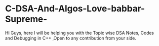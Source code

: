 # C-DSA-And-Algos-Love-babbar-Supreme-
Hi Guys, here I will be helping you with the Topic wise  DSA Notes, Codes and Debugging in C++ ,Open to any contribution from your side.
